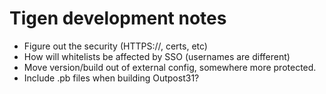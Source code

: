 # Tigen development notes

- Figure out the security (HTTPS://, certs, etc)
- How will whitelists be affected by SSO (usernames are different)
- Move version/build out of external config, somewhere more protected.
- Include .pb files when building Outpost31?